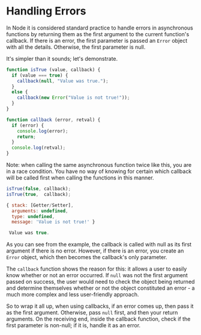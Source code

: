 # Handling Errors

In Node it is considered standard practice to handle errors in asynchronous functions by returning them as the first argument to the current function's callback.  If there is an error, the first parameter is passed an `Error` object with all the details. Otherwise, the first parameter is null. 

It's simpler than it sounds; let's demonstrate.

```javascript
function isTrue (value, callback) {
  if (value === true) {
    callback(null, "Value was true.");
  }
  else {
    callback(new Error("Value is not true!"));
  }
}

function callback (error, retval) {
  if (error) {
    console.log(error);
    return;
  }
  console.log(retval);
}
```

Note: when calling the same asynchronous function twice like this, you are in a race condition.
You have no way of knowing for certain which callback will be called first when calling the functions in this manner.

```javascript
isTrue(false, callback);
isTrue(true,  callback);

{ stack: [Getter/Setter],
  arguments: undefined,
  type: undefined,
  message: 'Value is not true!' }

 Value was true.
```

As you can see from the example, the callback is called with null as its first argument if there is no error. However, if there is an error, you create an `Error` object, which then becomes the callback's only parameter. 

The `callback` function shows the reason for this: it allows a user to easily know whether or not an error occurred.  If `null` was not the first argument passed on success, the user would need to check the object being returned and determine themselves whether or not the object constituted an error - a much more complex and less user-friendly approach.

So to wrap it all up, when using callbacks, if an error comes up, then pass it as the first argument.  Otherwise, pass `null` first, and then your return arguments.  On the receiving end, inside the callback function, check if the first parameter is non-null;  if it is, handle it as an error.
